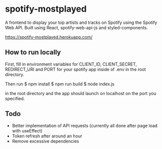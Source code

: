 # spotify-mostplayed
A frontend to display your top artists and tracks on Spotify using the Spotify Web API. Built using React, spotify-web-api-js and styled-components.

https://spotify-mostplayed.herokuapp.com/

## How to run locally
First, fill in environment variables for CLIENT_ID, CLIENT_SECRET, REDIRECT_URI and PORT for your spotify app inside of .env in the root directory. 

Then run
    $ npm install
    $ npm run build
    $ node index.js

in the root directory and the app should launch on localhost on the port you specified.

## Todo
- Better implementation of API requests (currently all done after page load with useEffect)
- Token refresh after around an hour
- Remove excessive dependencies
